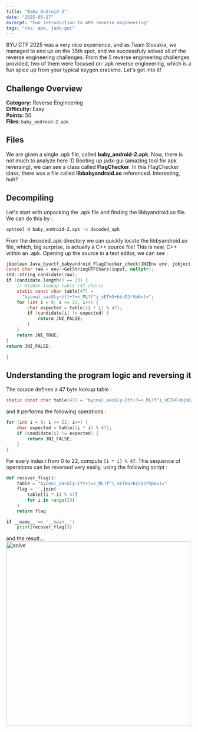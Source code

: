```yaml
---
title: "Baby Android 2"
date: "2025-05-17"
excerpt: "Fun introduction to APK reverse engineering"
tags: "rev, apk, jadx-gui"
---
```


BYU CTF 2025 was a very nice experience, and as Team Slovakia, we managed to end up on the 35th spot, and we successfuly solved all of the reverse engineering challenges. From the 5 reverse engineering challenges provided, two of them were focused on .apk reverse engineering, which is a fun spice up from your typical keygen crackme. Let's get into it!

## Challenge Overview

**Category:** Reverse Engineering  
**Difficulty:** Easy  
**Points:** 50  
**Files:** `baby_android-2.apk`

## Files 

We are given a single .apk file, called **baby_android-2.apk**.
Now, there is not much to analyze here :D Booting up jadx-gui (amazing tool for apk reversing), we can see a class called **FlagChecker**. In this FlagChecker class, there was a file called **libbabyandroid.so** referenced. Interesting, huh?

## Decompiling

Let's start with unpacking the .apk file and finding the libbyandroid.so file. We can do this by :

```bash
apktool d baby_android-2.apk -o decoded_apk
```

From the decoded_apk directory we can quickly locate the libbyandroid.so file, which, big surprise, is actually a C++ source file! This is new, C++ within an .apk. Opening up the source in a text editor, we can see :


```c
jboolean Java_byuctf_babyandroid_FlagChecker_check(JNIEnv env, jobject obj, jstring input) {
const char raw = env->GetStringUTFChars(input, nullptr);
std::string candidate(raw);                                                                                                
if (candidate.length() == 23) {
    // Hidden lookup table (47 chars)
    static const char table[47] =
      "bycnu)_aacGly~}tt+?=<_ML?f^i_vETkG+b{nDJrVp6=)=";
    for (int i = 0; i <= 22; i++) {
        char expected = table[(i * i) % 47];
        if (candidate[i] != expected) {
            return JNI_FALSE;
        }
    }
    return JNI_TRUE;
}
return JNI_FALSE;

}
```
## Understanding the program logic and reversing it

The source defines a 47 byte lookup table :

```c
static const char table[47] = "bycnu)_aacGly~}tt+?=<_ML?f^i_vETkG+b{nDJrVp6=)=";
```

and it performs the following operations :

```c
for (int i = 0; i <= 22; i++) {
    char expected = table[(i * i) % 47];
    if (candidate[i] != expected) {
        return JNI_FALSE;
    }
}
```

For every index i from 0 to 22, compute ```[i * i] % 47```. This sequence of operations can be reversed very easily, using the following script :

```python
def recover_flag():
    table = "bycnu)_aacGly~}tt+?=<_ML?f^i_vETkG+b{nDJrVp6=)="
    flag = ''.join(
        table[(i * i) % 47]
        for i in range(23)
    )
    return flag

if __name__ == '__main__':
    print(recover_flag())
```

and the result...
<img src=https://raw.githubusercontent.com/tlsbollei/tlsbollei/refs/heads/main/pic/spolved.png alt="solve" width="500"></a>

